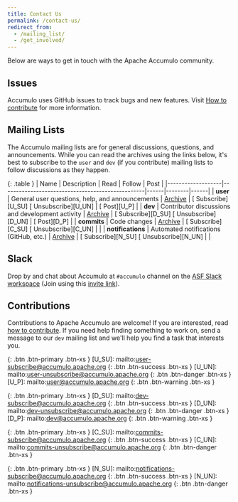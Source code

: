 ```yaml
---
title: Contact Us
permalink: /contact-us/
redirect_from:
  - /mailing_list/
  - /get_involved/
---
```


Below are ways to get in touch with the Apache Accumulo community.

## Issues

Accumulo uses GitHub issues to track bugs and new features. Visit [How to contribute](/how-to-contribute) for more information.

## Mailing Lists

The Accumulo mailing lists are for general discussions, questions, and announcements. While you can read the archives
using the links below, it's best to subscribe to the `user` and `dev` (if you contribute) mailing lists to
follow discussions as they happen.

{: .table }
| Name              | Description                                      | Read | Follow | Post |
|-------------------|--------------------------------------------------|------|--------|------|
| **user**          | General user questions, help, and announcements  | [<span class="glyphicon glyphicon-search"/> Archive][U_A] | [<span class="glyphicon glyphicon-plus"/> Subscribe][U_SU] [<span class="glyphicon glyphicon-remove"/> Unsubscribe][U_UN] | [<span class="glyphicon glyphicon-envelope"/> Post][U_P] |
| **dev**           | Contributor discussions and development activity | [<span class="glyphicon glyphicon-search"/> Archive][D_A] | [<span class="glyphicon glyphicon-plus"/> Subscribe][D_SU] [<span class="glyphicon glyphicon-remove"/> Unsubscribe][D_UN] | [<span class="glyphicon glyphicon-envelope"/> Post][D_P] |
| **commits**       | Code changes                                     | [<span class="glyphicon glyphicon-search"/> Archive][C_A] | [<span class="glyphicon glyphicon-plus"/> Subscribe][C_SU] [<span class="glyphicon glyphicon-remove"/> Unsubscribe][C_UN] | |
| **notifications** | Automated notifications (GitHub, etc.)             | [<span class="glyphicon glyphicon-search"/> Archive][N_A] | [<span class="glyphicon glyphicon-plus"/> Subscribe][N_SU] [<span class="glyphicon glyphicon-remove"/> Unsubscribe][N_UN] | |

## Slack

Drop by and chat about Accumulo at `#accumulo` channel on the [ASF Slack workspace][asf-slack] (Join using this [invite link][slack-invite]).

## Contributions

Contributions to Apache Accumulo are welcome! If you are interested, read [how to contribute][contribute]. If you need help finding something to work on, send a message to our `dev` mailing list and we'll help you find a task that interests you.

[U_A]: https://lists.apache.org/list.html?user@accumulo.apache.org
{: .btn .btn-primary .btn-xs }
[U_SU]: mailto:user-subscribe@accumulo.apache.org
{: .btn .btn-success .btn-xs }
[U_UN]: mailto:user-unsubscribe@accumulo.apache.org
{: .btn .btn-danger .btn-xs }
[U_P]: mailto:user@accumulo.apache.org
{: .btn .btn-warning .btn-xs }

[D_A]: https://lists.apache.org/list.html?dev@accumulo.apache.org
{: .btn .btn-primary .btn-xs }
[D_SU]: mailto:dev-subscribe@accumulo.apache.org
{: .btn .btn-success .btn-xs }
[D_UN]: mailto:dev-unsubscribe@accumulo.apache.org
{: .btn .btn-danger .btn-xs }
[D_P]: mailto:dev@accumulo.apache.org
{: .btn .btn-warning .btn-xs }

[C_A]: https://lists.apache.org/list.html?commits@accumulo.apache.org
{: .btn .btn-primary .btn-xs }
[C_SU]: mailto:commits-subscribe@accumulo.apache.org
{: .btn .btn-success .btn-xs }
[C_UN]: mailto:commits-unsubscribe@accumulo.apache.org
{: .btn .btn-danger .btn-xs }

[N_A]: https://lists.apache.org/list.html?notifications@accumulo.apache.org
{: .btn .btn-primary .btn-xs }
[N_SU]: mailto:notifications-subscribe@accumulo.apache.org
{: .btn .btn-success .btn-xs }
[N_UN]: mailto:notifications-unsubscribe@accumulo.apache.org
{: .btn .btn-danger .btn-xs }

[asf-slack]: https://the-asf.slack.com/
[slack-invite]: https://s.apache.org/slack-invite
[contribute]: /how-to-contribute/
